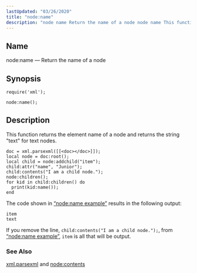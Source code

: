 ```yaml
---
lastUpdated: "03/26/2020"
title: "node:name"
description: "node name Return the name of a node node name This function returns the element name of a node and returns the string text for text nodes Example 70 81 node name example The code shown in Example 70 81 node name example results in the following output If you..."
---
```


<a name="lua.ref.xml.node_name"></a> 
## Name

node:name — Return the name of a node

<a name="idp19424448"></a> 
## Synopsis

`require('xml');`

`node:name();`

<a name="idp19427408"></a> 
## Description

This function returns the element name of a node and returns the string "text" for text nodes.

<a name="lua.ref.xml.node_name.example"></a> 


```
doc = xml.parsexml([[<doc></doc>]]);
local node = doc:root();
local child = node:addchild("item");
child:attr("name", "Junior");
child:contents("I am a child node.");
node:children();
for kid in child:children() do
  print(kid:name());
end
```

The code shown in [“node:name example”](/momentum/4/lua/ref-xml-node-name#lua.ref.xml.node_name.example) results in the following output:

```
item
text
```

If you remove the line, `child:contents("I am a child node.");`, from [“node:name example”](/momentum/4/lua/ref-xml-node-name#lua.ref.xml.node_name.example), `item` is all that will be output.

<a name="idp19434880"></a> 
### See Also

[xml.parsexml](/momentum/4/lua/ref-xml-parsexml) and [node:contents](/momentum/4/lua/ref-xml-node-contents)